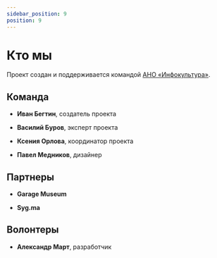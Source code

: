 ```yaml
---
sidebar_position: 9
position: 9
---
```


# Кто мы

Проект создан и поддерживается командой [АНО «Инфокультура»](https://www.infoculture.ru/).


## Команда

- __Иван Бегтин__, создатель проекта

- __Василий Буров__, эксперт проекта

- __Ксения Орлова__, координатор проекта

- __Павел Медников__, дизайнер


## Партнеры

- __Garage Museum__

- __Syg.ma__


## Волонтеры

- __Александр Март__, разработчик
